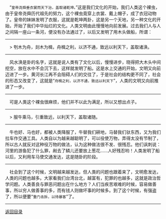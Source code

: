 &emsp;“``皇帝尧舜垂衣裳而天下治，盖取诸乾坤。``”这是我们文化的开始，我们人类这个裸虫，由于皇帝尧舜历代祖先的努力，这个裸虫竟穿上衣裳、戴上帽子，成了衣冠动物了。皇帝的妹妹发明了衣服，这就是乾坤两卦，这是另一个天地，另一种文化的开始，开始了我们中华灿烂的文化。人类文明由此慢慢地向前发展。过去我们人与人之间隔一座山一条河，便没有办法通过了，以后又发明了用木头做船，所谓：
___
&emsp;> 刳木为舟，剡木为楫，舟楫之利，以济不通，致远以利天下，盖取诸涣。
___
&emsp;风水涣是卦的名字，这就是说人类有了文化以后，慢慢进步，晓得把大木头中间挖空，放在水中不会沉下去，这样就发明了船。这是水上交通的开始，文明又向前迈进了一步。黄河长江再不会阻碍人们的交往了，于是社会的结构更不同了，社会的形态又改变了，这就是“``舟楫之利，以济不通，致远以利天下``”，人类的文明又向前推进了一步。
___
&emsp;可是人类这个裸虫很麻烦，他们并不以此为满足，所以又想出点子。
___
&emsp;> 服牛乘马，引重致远，以利天下，盖取诸随。
___
&emsp;牛也好、马也好，都被人类降服了，牛替我们耕地，马替我们驮东西，又为我们拉车作交通工具。人类自以为越来越聪明了，可以役使万物，弄得太没有节制了，所以古人就反对这种役万物的做法，认为这种做法很不发、很残忍。他们讽刺说：河里的游鱼犯了什么罪，剐去了鳞儿还要放上葱花……人好残忍哟！人类发明了船以后，又利用车马使交通发达，这是随卦的阶段。
___
&emsp;社会到了这个时候，文明越来越发达，但人类的问题也跟着来了，文明愈发达，人类的问题也越多。大家看我们台湾台北，越富有，犯罪的也越多，这就是政治哲学问题。人类善良与罪恶问题出在什么地方？人们当疾苦艰难的时候，容易做善事，所以穷人做善事的多，而有钱人则做坏事的时候多。到了这个时候，有强盗了，所以便要“``重门击拆，以待暴客``”了。
___
[返回目录](../../master/README.md#目录)